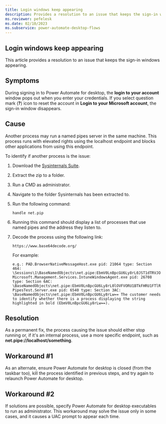 ```yaml
---
title: Login windows keep appearing
description: Provides a resolution to an issue that keeps the sign-in windows appearing.
ms.reviewer: pefelesk
ms.date: 02/10/2023
ms.subservice: power-automate-desktop-flows
---
```


## Login windows keep appearing

This article provides a resolution to an issue that keeps the sign-in windows appearing.

## Symptoms

During signing in to Power Automate for desktop, the **login to your account** window pops out when you enter your credentials. If you select question mark (**?**) icon to reset the account in **Login to your Microsoft account**, the sign-in window disappears.

## Cause

Another process may run a named pipes server in the same machine. This process runs with elevated rights using the localhost endpoint and blocks other applications from using this endpoint.

To identify if another process is the issue:

1. Download the [Sysinternals Suite](/sysinternals/downloads/sysinternals-suite).

1. Extract the zip to a folder.

1. Run a CMD as administrator.

1. Navigate to the folder Sysinternals has been extracted to.

1. Run the following command:

    ```CMD
    handle net.pip
    ```

1. Running this command should display a list of processes that use named pipes and the address they listen to.

1. Decode the process using the following link:

    `https://www.base64decode.org/`

    For example:

    ```CMD
    e.g.: PAD.BrowserNativeMessageHost.exe pid: 21064 type: Section 464: \Sessions\1\BaseNamedObjects\net.pipe:EbmV0LnBpcGU6Ly8rL0JST1dTRVJOQVRJVkVIT1NULzE2NjIwLzEv Microsoft.Management.Services.IntuneWindowsAgent.exe pid: 26708 type: Section 6AC: \BaseNamedObjects\net.pipe:EbmV0LnBpcGU6Ly8rL0lOVFVORU1BTkFHRU1FTlRFWFRFTlNJT04vU1RBVFVTU0VSVklDRS8= PipesTest.Server.exe pid: 6540 type: Section 3AC: \BaseNamedObjects\net.pipe:EbmV0LnBpcGU6Ly8rLw== The customer needs to identify whether there is a process displaying the string highlighted in bold (EbmV0LnBpcGU6Ly8rLw==).
    ```

## Resolution

As a permanent fix, the process causing the issue should either stop running or, if it's an internal process, use a more specific endpoint, such as **net.pipe://localhost/something**.

## Workaround #1

As an alternate, ensure Power Automate for desktop is closed (from the taskbar too), kill the process identified in previous steps, and try again to relaunch Power Automate for desktop.

## Workaround #2

If solutions are possible,  specify Power Automate for desktop executables to run as administrator. This workaround may solve the issue only in some cases, and it causes a UAC prompt to appear each time.
